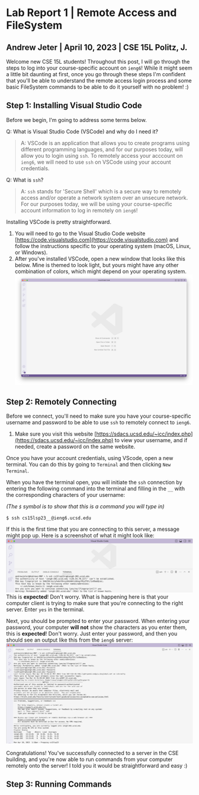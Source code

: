 # Lab Report 1 | Remote Access and FileSystem

## Andrew Jeter | April 10, 2023 | CSE 15L Politz, J.

Welcome new CSE 15L students! Throughout this post, I will go through the steps to log into your course-specific account on `ieng6`!
While it might seem a little bit daunting at first, once you go through these steps I'm confident that you'll be able to understand the remote access login process and some basic FileSystem commands to be able to do it yourself with no problem! :)

## Step 1: Installing Visual Studio Code
Before we begin, I'm going to address some terms below.

Q: What is Visual Studio Code (VSCode) and why do I need it?
> A: VSCode is an application that allows you to create programs using different programming languages, and for our purposes today, will allow you to login using `ssh`. To remotely access your acccount on `ieng6`, we will need to use `ssh` on VSCode using your account credentials.

Q: What is `ssh`?
> A: `ssh` stands for 'Secure Shell' which is a secure way to remotely access and/or operate a network system over an unsecure network. For our purposes today, we will be using your course-specific account information to log in remotely on `ieng6`!

Installing VSCode is pretty straightforward. 

1. You will need to go to the Visual Studio Code website [https://code.visualstudio.com](https://code.visualstudio.com) and follow the instructions specific to your operating system (macOS, Linux, or Windows).
2. After you've installed VSCode, open a new window that looks like this below. Mine is themed to look light, but yours might have any other combination of colors, which might depend on your operating system. ![Image](VScode-blank.png)

## Step 2: Remotely Connecting
Before we connect, you'll need to make sure you have your course-specific username and password to be able to use `ssh` to remotely connect to `ieng6`.

1. Make sure you visit this website [https://sdacs.ucsd.edu/~icc/index.php](https://sdacs.ucsd.edu/~icc/index.php) to view your username, and if needed, create a password on the same website.

Once you have your account credentials, using VScode, open a new terminal. You can do this by going to `Terminal` and then clicking `New Terminal`.

When you have the terminal open, you will initiate the `ssh` connection by entering the following command into the terminal and filling in the `__` with the corresponding characters of your username:

*(The `$` symbol is to show that this is a command you will type in)*
````
$ ssh cs15lsp23__@ieng6.ucsd.edu
````
If this is the first time that you are connecting to this server, a message might pop up. Here is a screenshot of what it might look like: ![Image](VScode-host-authenticity.png)
This is **expected**! Don't worry. What is happening here is that your computer client is trying to make sure that you're connecting to the right server. Enter `yes` in the terminal.

Next, you should be prompted to enter your password. When entering your password, your computer **will not** show the characters as you enter them, this is **expected**! Don't worry. Just enter your password, and then you should see an output like this from the `ieng6` server: ![Image](VScode-ssh-password-correct.png)

Congratulations! You've successfully connected to a server in the CSE building, and you're now able to run commands from your computer remotely onto the server! I told you it would be straightforward and easy :)

## Step 3: Running Commands

